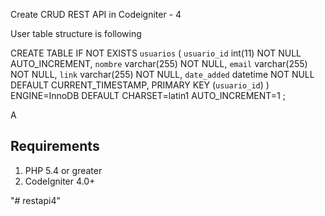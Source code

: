 
Create CRUD REST API in Codeigniter - 4


User table structure is following 

CREATE TABLE IF NOT EXISTS `usuarios` (
  `usuario_id` int(11) NOT NULL AUTO_INCREMENT,
  `nombre` varchar(255) NOT NULL,
  `email` varchar(255) NOT NULL,
  `link` varchar(255) NOT NULL,
  `date_added` datetime NOT NULL DEFAULT CURRENT_TIMESTAMP,
  PRIMARY KEY (`usuario_id`)
) ENGINE=InnoDB  DEFAULT CHARSET=latin1 AUTO_INCREMENT=1 ;


A	
## Requirements

1. PHP 5.4 or greater
2. CodeIgniter 4.0+

"# restapi4" 
